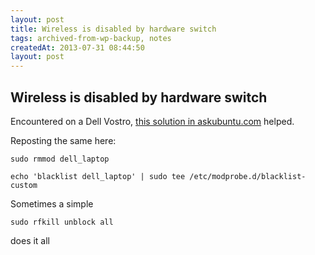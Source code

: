```yaml
---
layout: post
title: Wireless is disabled by hardware switch
tags: archived-from-wp-backup, notes
createdAt: 2013-07-31 08:44:50
layout: post
---
```


Wireless is disabled by hardware switch
---------------------------------------
Encountered on a Dell Vostro, <a href="http://askubuntu.com/a/147051">this solution in askubuntu.com</a> helped.

Reposting the same here:

```
sudo rmmod dell_laptop
```


```
echo 'blacklist dell_laptop' | sudo tee /etc/modprobe.d/blacklist-custom
```

Sometimes a simple

```
sudo rfkill unblock all
```

does it all
